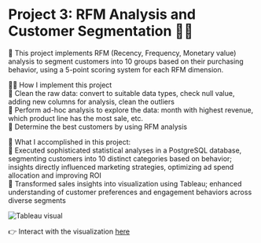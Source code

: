 # Project 3: RFM Analysis and Customer Segmentation 👯‍♂️

💫 This project implements RFM (Recency, Frequency, Monetary value) analysis to segment customers into 10 groups based on their purchasing behavior, using a 5-point scoring system for each RFM dimension.

🚴‍♀️ How I implement this project  
🔶 Clean the raw data: convert to suitable data types, check null value, adding new columns for analysis, clean the outliers  
🔶 Perform ad-hoc analysis to explore the data: month with highest revenue, which product line has the most sale, etc.  
🔶 Determine the best customers by using RFM analysis  

🌱 What I accomplished in this project:  
🔹 Executed sophisticated statistical analyses in a PostgreSQL database, segmenting customers into 10 distinct categories based on behavior; insights directly influenced marketing strategies, optimizing ad spend allocation and improving ROI  
🔹 Transformed sales insights into visualization using Tableau; enhanced understanding of customer preferences and engagement behaviors across diverse segments  

![Tableau visual](https://github.com/minhnbnguyen/Project_3_RFM_and_Segmentation_Analysis/blob/main/Project3_visualization.png)

👉 Interact with the visualization [here](https://public.tableau.com/app/profile/minh.nguyen5432/viz/RFMANALYSISANDCUSTOMERSEGMENTATION/Dashboard1)
